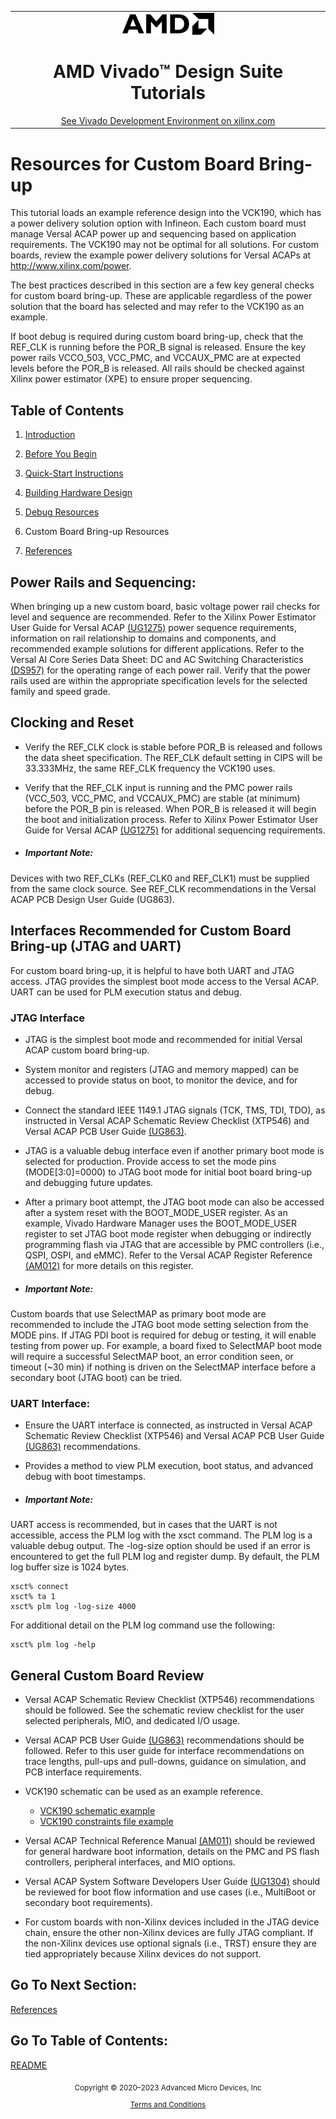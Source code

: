 <table class="sphinxhide" width="100%">
 <tr width="100%">
    <td align="center"><img src="https://raw.githubusercontent.com/Xilinx/Image-Collateral/main/xilinx-logo.png" width="30%"/><h1>AMD Vivado™ Design Suite Tutorials</h1>
    <a href="https://www.xilinx.com/products/design-tools/vivado.html">See Vivado Development Environment on xilinx.com</br></a>
    </td>
 </tr>
</table>

# Resources for Custom Board Bring-up

This tutorial loads an example reference design into the VCK190, which has a power delivery solution option with Infineon. Each custom board must manage Versal ACAP power up and sequencing based on application requirements. The VCK190 may not be optimal for all solutions. For custom boards, review the example power delivery solutions for Versal ACAPs at http://www.xilinx.com/power.

The best practices described in this section are a few key general checks for custom board bring-up. These are applicable regardless of the power solution that the board has selected and may refer to the VCK190 as an example.

If boot debug is required during custom board bring-up, check that the REF_CLK is running before the POR_B signal is released. Ensure the key power rails VCCO_503, VCC_PMC, and VCCAUX_PMC are at expected levels before the POR_B is released. All rails should be checked against Xilinx power estimator (XPE) to ensure proper sequencing.

## Table of Contents

1. [Introduction](README.md)

2. [Before You Begin](2BeforeYouBegin.md)

3. [Quick-Start Instructions](3QuickStartInstructions.md)

4. [Building Hardware Design](4BuildingHardwareDesign.md)

5. [Debug Resources](5DebugResources.md)

6. Custom Board Bring-up Resources  

7. [References](7References.md)


## Power Rails and Sequencing:
When bringing up a new custom board, basic voltage power rail checks for level and sequence are recommended. Refer to the Xilinx Power Estimator User Guide for Versal ACAP [(UG1275)](https://www.xilinx.com/support/documentation/sw_manuals/xilinx2020_2/ug1275-xilinx-power-estimator-versal.pdf) power sequence requirements, information on rail relationship to domains and components, and recommended example solutions for different applications. Refer to the Versal AI Core Series Data Sheet: DC and AC Switching Characteristics [(DS957)](https://www.xilinx.com/support/documentation/data_sheets/ds957-versal-ai-core.pdf) for the operating range of each power rail. Verify that the power rails used are within the appropriate specification levels for the selected family and speed grade.

## Clocking and Reset

* Verify the REF_CLK clock is stable before POR_B is released and follows the data sheet specification. The REF_CLK default setting in CIPS will be 33.333MHz, the same REF_CLK frequency the VCK190 uses.

* Verify that the REF_CLK input is running and the PMC power rails (VCC_503, VCC_PMC, and VCCAUX_PMC) are stable (at minimum) before the POR_B pin is released. When POR_B is released it will begin the boot and initialization process. Refer to Xilinx Power Estimator User Guide for Versal ACAP [(UG1275)](https://www.xilinx.com/content/dam/xilinx/support/documentation/sw_manuals/xilinx2021_2/ug1275-xilinx-power-estimator-versal.pdf) for additional sequencing requirements.

* ##### Important Note:
Devices with two REF_CLKs (REF_CLK0 and REF_CLK1) must be supplied from the same clock source. See REF_CLK recommendations in the Versal ACAP PCB Design User Guide (UG863).

## Interfaces Recommended for Custom Board Bring-up (JTAG and UART)

For custom board bring-up, it is helpful to have both UART and JTAG access. JTAG provides the simplest boot mode access to the Versal ACAP. UART can be used for PLM execution status and debug.

### JTAG Interface
* JTAG is the simplest boot mode and recommended for initial Versal ACAP custom board bring-up.
* System monitor and registers (JTAG and memory mapped) can be accessed to provide status on boot, to monitor the device, and for debug.
* Connect the standard IEEE 1149.1 JTAG signals (TCK, TMS, TDI, TDO), as instructed in Versal ACAP Schematic Review Checklist (XTP546) and Versal ACAP PCB User Guide [(UG863)](https://www.xilinx.com/support/documentation/user_guides/ug863-versal-pcb-design.pdf).
* JTAG is a valuable debug interface even if another primary boot mode is selected for production. Provide access to set the mode pins (MODE[3:0]=0000) to JTAG boot mode for initial boot board bring-up and debugging future updates.
* After a primary boot attempt, the JTAG boot mode can also be accessed after a system reset with the BOOT_MODE_USER register. As an example, Vivado Hardware Manager uses the BOOT_MODE_USER register to set JTAG boot mode register when debugging or indirectly programming flash via JTAG that are accessible by PMC controllers (i.e., QSPI, OSPI, and eMMC). Refer to the Versal ACAP Register Reference [(AM012)](https://www.xilinx.com/html_docs/registers/am012/am012-versal-register-reference.html#pmc_global___pmc_err1_status.html) for more details on this register.

* ##### Important Note:
Custom boards that use SelectMAP as primary boot mode are recommended to include the JTAG boot mode setting selection from the MODE pins. If JTAG PDI boot is required for debug or testing, it will enable testing from power up. For example, a board fixed to SelectMAP boot mode will require a successful SelectMAP boot, an error condition seen, or timeout (~30 min) if nothing is driven on the SelectMAP interface before a secondary boot (JTAG boot) can be tried.   

### UART Interface:
* Ensure the UART interface is connected, as instructed in Versal ACAP Schematic Review Checklist (XTP546) and Versal ACAP PCB User Guide [(UG863)](https://www.xilinx.com/support/documentation/user_guides/ug863-versal-pcb-design.pdf) recommendations.
* Provides a method to view PLM execution, boot status, and advanced debug with boot timestamps.

* ##### Important Note:
 UART access is recommended, but in cases that the UART is not accessible, access the PLM log with the xsct command. The PLM log is a valuable debug output. The -log-size option should be used if an error is encountered to get the full PLM log and register dump. By default, the PLM log buffer size is 1024 bytes.

```
xsct% connect
xsct% ta 1
xsct% plm log -log-size 4000
```
For additional detail on the PLM log command use the following:
```
xsct% plm log -help
```

## General Custom Board Review
* Versal ACAP Schematic Review Checklist (XTP546) recommendations should be followed. See the schematic review checklist for the user selected peripherals, MIO, and dedicated I/O usage.

* Versal ACAP PCB User Guide [(UG863)](https://www.xilinx.com/support/documentation/user_guides/ug863-versal-pcb-design.pdf) recommendations should be followed. Refer to this user guide for interface recommendations on trace lengths, pull-ups and pull-downs, guidance on simulation, and PCB interface requirements.

* VCK190 schematic can be used as an example reference.
  * [VCK190 schematic example](https://www.xilinx.com/member/vck190_headstart/VCK190_VMK180_REVA04.pdf)
  * [VCK190 constraints file example](https://www.xilinx.com/member/vck190_headstart/vck190_vmk180_Master_XDC.zip)


* Versal ACAP Technical Reference Manual [(AM011)](https://www.xilinx.com/support/documentation/architecture-manuals/am011-versal-acap-trm.pdf) should be reviewed for general hardware boot information, details on the PMC and PS flash controllers, peripheral interfaces, and MIO options.

* Versal ACAP System Software Developers User Guide [(UG1304)](https://www.xilinx.com/content/dam/xilinx/support/documentation/sw_manuals/xilinx2021_2/ug1304-versal-acap-ssdg.pdf) should be reviewed for boot flow information and use cases (i.e., MultiBoot or secondary boot requirements).

* For custom boards with non-Xilinx devices included in the JTAG device chain, ensure the other non-Xilinx devices are fully JTAG compliant. If the non-Xilinx devices use optional signals (i.e., TRST) ensure they are tied appropriately because Xilinx devices do not support.


## Go To Next Section:  
[References](7References.md)

## Go To Table of Contents:  
[README](README.md)


<p class="sphinxhide" align="center"><sub>Copyright © 2020–2023 Advanced Micro Devices, Inc</sub></p>

<p class="sphinxhide" align="center"><sup><a href="https://www.amd.com/en/corporate/copyright">Terms and Conditions</a></sup></p>
